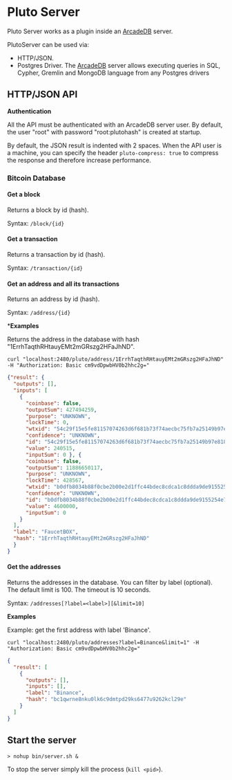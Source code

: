 # Pluto Server

Pluto Server works as a plugin inside an [ArcadeDB](https://github.com/ArcadeData/arcadedb) server.

PlutoServer can be used via:

- HTTP/JSON.
- Postgres Driver. The [ArcadeDB](https://github.com/ArcadeData/arcadedb) server allows executing queries in SQL, Cypher, Gremlin
  and MongoDB language from any Postgres drivers

## HTTP/JSON API

**Authentication**

All the API must be authenticated with an ArcadeDB server user. By default, the user "root" with password "root:plutohash" is
created at startup.

By default, the JSON result is indented with 2 spaces. When the API user is a machine, you can specify the
header `pluto-compress: true` to compress the response and therefore increase performance.

### Bitcoin Database

#### Get a block

Returns a block by id (hash).

Syntax: `/block/{id}`

#### Get a transaction

Returns a transaction by id (hash).

Syntax: `/transaction/{id}`

#### Get an address and all its transactions

Returns an address by id (hash).

Syntax: `/address/{id}`

***Examples**

Returns the address in the database with hash "1ErrhTaqthRHtauyEMt2mGRszg2HFaJhND".

`curl "localhost:2480/pluto/address/1ErrhTaqthRHtauyEMt2mGRszg2HFaJhND" -H "Authorization: Basic cm9vdDpwbHV0b2hhc2g="`

```json
{"result": {
  "outputs": [],
  "inputs": [
    {
      "coinbase": false,
      "outputSum": 427494259,
      "purpose": "UNKNOWN",
      "lockTime": 0,
      "wtxid": "54c29f15e5fe81157074263d6f681b73f74aecbc75fb7a25149b97e8182126e3",
      "confidence": "UNKNOWN",
      "id": "54c29f15e5fe81157074263d6f681b73f74aecbc75fb7a25149b97e8182126e3",
      "value": 240515,
      "inputSum": 0 }, {
      "coinbase": false,
      "outputSum": 11886650117,
      "purpose": "UNKNOWN",
      "lockTime": 428567,
      "wtxid": "b0dfb8034b88f0cbe2b00e2d1ffc44bdec8cdca1c8ddda9de9155254e7e060e0",
      "confidence": "UNKNOWN",
      "id": "b0dfb8034b88f0cbe2b00e2d1ffc44bdec8cdca1c8ddda9de9155254e7e060e0",
      "value": 4600000,
      "inputSum": 0 
    }
  ],
  "label": "FaucetBOX",
  "hash": "1ErrhTaqthRHtauyEMt2mGRszg2HFaJhND"
  }
}
```

#### Get the addresses

Returns the addresses in the database. You can filter by label (optional). The default limit is 100. The timeout is 10 seconds.

Syntax: `/addresses[?label=<label>][&limit=10]`

**Examples**

Example: get the first address with label 'Binance'.

`curl "localhost:2480/pluto/addresses?label=Binance&limit=1" -H "Authorization: Basic cm9vdDpwbHV0b2hhc2g="`

```json
{
  "result": [
    {
      "outputs": [],
      "inputs": [],
      "label": "Binance",
      "hash": "bc1qwrne8nku0lk6c9dmtpd29ks6477u9262kcl29e"
    }
  ]
}  
```

## Start the server

```
> nohup bin/server.sh &
```

To stop the server simply kill the process (`kill <pid>`).

